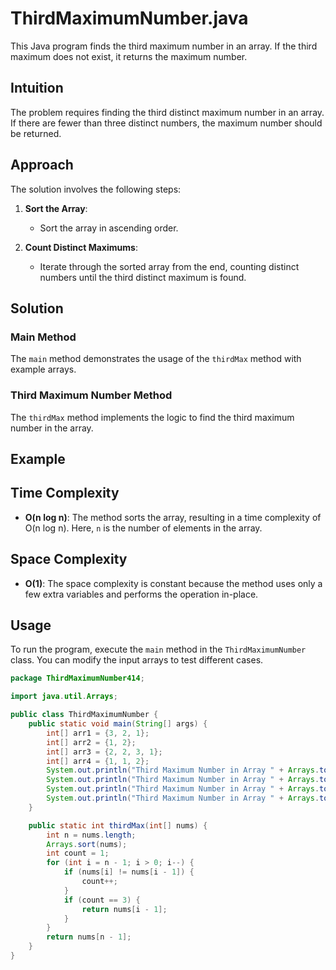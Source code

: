 # ThirdMaximumNumber.java

This Java program finds the third maximum number in an array. If the third maximum does not exist, it returns the maximum number.

## Intuition

The problem requires finding the third distinct maximum number in an array. If there are fewer than three distinct numbers, the maximum number should be returned.

## Approach

The solution involves the following steps:

1. **Sort the Array**:
   - Sort the array in ascending order.

2. **Count Distinct Maximums**:
   - Iterate through the sorted array from the end, counting distinct numbers until the third distinct maximum is found.

## Solution

### Main Method

The `main` method demonstrates the usage of the `thirdMax` method with example arrays.

### Third Maximum Number Method

The `thirdMax` method implements the logic to find the third maximum number in the array.

## Example

## Time Complexity

- **O(n log n)**: The method sorts the array, resulting in a time complexity of O(n log n). Here, `n` is the number of elements in the array.

## Space Complexity

- **O(1)**: The space complexity is constant because the method uses only a few extra variables and performs the operation in-place.

## Usage

To run the program, execute the `main` method in the `ThirdMaximumNumber` class. You can modify the input arrays to test different cases.

```java
package ThirdMaximumNumber414;

import java.util.Arrays;

public class ThirdMaximumNumber {
    public static void main(String[] args) {
        int[] arr1 = {3, 2, 1};
        int[] arr2 = {1, 2};
        int[] arr3 = {2, 2, 3, 1};
        int[] arr4 = {1, 1, 2};
        System.out.println("Third Maximum Number in Array " + Arrays.toString(arr1) + " is : " + thirdMax(arr1));
        System.out.println("Third Maximum Number in Array " + Arrays.toString(arr2) + " is : " + thirdMax(arr2));
        System.out.println("Third Maximum Number in Array " + Arrays.toString(arr3) + " is : " + thirdMax(arr3));
        System.out.println("Third Maximum Number in Array " + Arrays.toString(arr4) + " is : " + thirdMax(arr4));
    }

    public static int thirdMax(int[] nums) {
        int n = nums.length;
        Arrays.sort(nums);
        int count = 1;
        for (int i = n - 1; i > 0; i--) {
            if (nums[i] != nums[i - 1]) {
                count++;
            }
            if (count == 3) {
                return nums[i - 1];
            }
        }
        return nums[n - 1];
    }
}